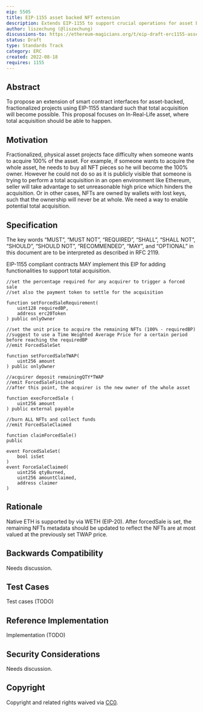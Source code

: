 ```yaml
---
eip: 5505
title: EIP-1155 asset backed NFT extension
description: Extends EIP-1155 to support crucial operations for asset backed NFTs.
author: liszechung (@liszechung)
discussions-to: https://ethereum-magicians.org/t/eip-draft-erc1155-asset-backed-nft-extension/10437
status: Draft
type: Standards Track
category: ERC
created: 2022-08-18
requires: 1155
---
```


## Abstract
To propose an extension of smart contract interfaces for asset-backed, fractionalized projects using EIP-1155 standard such that total acquisition will become possible. This proposal focuses on In-Real-Life asset, where total acquisition should be able to happen.

## Motivation
Fractionalized, physical asset projects face difficulty when someone wants to acquire 100% of the asset. For example, if someone wants to acquire the whole asset, he needs to buy all NFT pieces so he will become the 100% owner. However he could not do so as it is publicly visible that someone is trying to perform a total acquisition in an open environment like Ethereum, seller will take advantage to set unreasonable high price which hinders the acquisition. Or in other cases, NFTs are owned by wallets with lost keys, such that the ownership will never be at whole. We need a way to enable potential total acquisition.

## Specification
The key words “MUST”, “MUST NOT”, “REQUIRED”, “SHALL”, “SHALL NOT”, “SHOULD”, “SHOULD NOT”, “RECOMMENDED”, “MAY”, and “OPTIONAL” in this document are to be interpreted as described in RFC 2119.

EIP-1155 compliant contracts MAY implement this EIP for adding functionalities to support total acquisition.
```
//set the percentage required for any acquirer to trigger a forced sale
//set also the payment token to settle for the acquisition

function setForcedSaleRequirement(
	uint128 requiredBP,
	address erc20Token
) public onlyOwner

//set the unit price to acquire the remaining NFTs (100% - requiredBP)
//suggest to use a Time Weighted Average Price for a certain period before reaching the requiredBP
//emit ForcedSaleSet

function setForcedSaleTWAP(
	uint256 amount
) public onlyOwner

//acquirer deposit remainingQTY*TWAP
//emit ForcedSaleFinished
//after this point, the acquirer is the new owner of the whole asset

function execForcedSale (
	uint256 amount
) public external payable

//burn ALL NFTs and collect funds
//emit ForcedSaleClaimed

function claimForcedSale()
public

event ForcedSaleSet(
	bool isSet
)
event ForceSaleClaimed(
	uint256 qtyBurned,
	uint256 amountClaimed,
	address claimer
)
```


## Rationale
Native ETH is supported by via WETH (EIP-20).
After forcedSale is set, the remaining NFTs metadata should be updated to reflect the NFTs are at most valued at the previously set TWAP price.

## Backwards Compatibility
Needs discussion.

## Test Cases
Test cases (TODO)

## Reference Implementation
Implementation (TODO)

## Security Considerations
Needs discussion.

## Copyright
Copyright and related rights waived via [CC0](../LICENSE.md).
